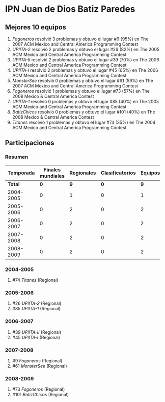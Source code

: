 # IPN Juan de Dios Batiz Paredes

## Mejores 10 equipos

1. _Fogoneros_ resolvió 3 problemas y obtuvo el lugar #9 (95%) en The 2007 ACM Mexico and Central America Programming Contest
1. _UPIITA-2_ resolvió 2 problemas y obtuvo el lugar #26 (82%) en The 2005 ACM Mexico and Central America Programming Contest
1. _UPIITA-II_ resolvió 2 problemas y obtuvo el lugar #39 (70%) en The 2006 ACM Mexico and Central America Programming Contest
1. _UPIITA-I_ resolvió 2 problemas y obtuvo el lugar #45 (65%) en The 2006 ACM Mexico and Central America Programming Contest
1. _MonsterSee_ resolvió 0 problemas y obtuvo el lugar #61 (59%) en The 2007 ACM Mexico and Central America Programming Contest
1. _Fogoneros_ resolvió 1 problemas y obtuvo el lugar #73 (57%) en The 2008 Mexico & Central America Contest
1. _UPIITA-1_ resolvió 0 problemas y obtuvo el lugar #85 (40%) en The 2005 ACM Mexico and Central America Programming Contest
1. _BatizChicos_ resolvió 0 problemas y obtuvo el lugar #101 (40%) en The 2008 Mexico & Central America Contest
1. _Titanes_ resolvió 1 problemas y obtuvo el lugar #74 (35%) en The 2004 ACM Mexico and Central America Programming Contest

## Participaciones

### Resumen

| Temporada | Finales mundiales | Regionales | Clasificatorios | Equipos |
| --- | --- | --- | --- | --- |
| **Total** | **0** | **9** | **0** | **9** |
| 2004-2005 | 0 | 1 | 0 | 1 |
| 2005-2006 | 0 | 2 | 0 | 2 |
| 2006-2007 | 0 | 2 | 0 | 2 |
| 2007-2008 | 0 | 2 | 0 | 2 |
| 2008-2009 | 0 | 2 | 0 | 2 |

### 2004-2005

1. #74 _Titanes_ (Regional)

### 2005-2006

1. #26 _UPIITA-2_ (Regional)
1. #85 _UPIITA-1_ (Regional)

### 2006-2007

1. #39 _UPIITA-II_ (Regional)
1. #45 _UPIITA-I_ (Regional)

### 2007-2008

1. #9 _Fogoneros_ (Regional)
1. #61 _MonsterSee_ (Regional)

### 2008-2009

1. #73 _Fogoneros_ (Regional)
1. #101 _BatizChicos_ (Regional)



